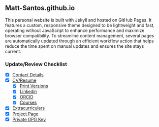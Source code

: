 ## Matt-Santos.github.io

This personal website is built with Jekyll and hosted on GitHub Pages. It features a custom, responsive theme designed to be lightweight and fast, operating without JavaScript to enhance performance and maximize browser compatibility. To streamline content management, several pages are automatically updated through an efficient workflow action that helps reduce the time spent on manual updates and ensures the site stays current.

### Update/Review Checklist

- [x] [Contact Details](https://github.com/Matt-Santos/Matt-Santos.github.io/blob/main/_config.yml)
- [x] [CV/Resume](https://github.com/Matt-Santos/Matt-Santos.github.io/blob/main/index.html)
	- [x] [Print Versions](https://github.com/Matt-Santos/LaTeX-Workshop)
	- [x] [Linkedin](https://www.linkedin.com/in/matthewjsantos)
	- [x] [ORCID](https://orcid.org/0009-0006-1653-3882)
	- [x] [Courses](https://github.com/Matt-Santos/Matt-Santos.github.io/blob/main/courses.html)
- [x] [Extracurriculars](https://github.com/Matt-Santos/Matt-Santos.github.io/blob/main/extracurricular.html)
- [x] [Project Page](https://github.com/Matt-Santos/Matt-Santos.github.io/blob/main/projects.html)
- [x] [Private GPG Key](https://github.com/Matt-Santos/Matt-Santos.github.io/blob/main/assets/files/msantos_public_key.asc)
